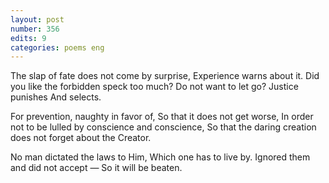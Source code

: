 ```yaml
---
layout: post
number: 356
edits: 9
categories: poems eng
---
```


The slap of fate does not come by surprise,
Experience warns about it.
Did you like the forbidden speck too much?
Do not want to let go?
Justice punishes 
And selects.

For prevention, naughty in favor of,
So that it does not get worse,
In order not to be lulled by conscience and conscience,
So that the daring creation does not forget about the Creator.

No man dictated the laws to Him, 
Which one has to live by.
Ignored them and did not accept — 
So it will be beaten.
